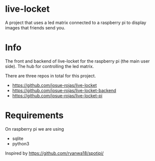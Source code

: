 # live-locket
A project that uses a led matrix connected to a raspberry pi to display images that friends send you. 

# Info
The front and backend of live-locket for the raspberry pi (the main user side). The hub for controlling the led matrix. 

There are three repos in total for this project. 
- https://github.com/josue-rojas/live-locket
- https://github.com/josue-rojas/live-locket-backend
- https://github.com/josue-rojas/live-locket-pi

# Requirements
On raspberry pi we are using
- sqlite
- python3


Inspired by https://github.com/ryanwa18/spotipi/
